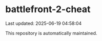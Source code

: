 # battlefront-2-cheat

Last updated: 2025-06-19 04:58:04

This repository is automatically maintained.

